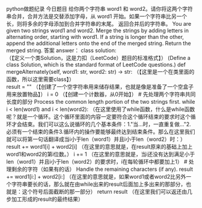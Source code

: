 python做题纪录
今日题目
给你两个字符串 word1 和 word2。请你将这两个字符串合并，合并方法是交替添加字母，从 word1 开始。如果一个字符串比另一个长，则将多余的字母添加到合并字符串的末尾。
返回合并后的字符串。
You are given two strings word1 and word2. Merge the strings by adding letters in alternating order, starting with word1. If a string is longer than the other, append the additional letters onto the end of the merged string.
Return the merged string.
答案
answer：
class solution:                                                                                                             
               （【定义一个类Solution，这是力扣（LeetCode）题目的标准格式】）
                (Define a class Solution, which is the standard format of LeetCode questions.)
def mergeAlternately(self, word1: str, word2: str) -> str:
                （【这里是一个在类里面的函数，所以这里需要class】）       
        result = ""
                 （【创建了一个空字符串用来储存结果，也就是像是准备了一个空盒子用来放置物品】） 
        i = 0
                  （【创建一个计数器，从0开始】）
        # 先处理两个字符串共同长度的部分 Process the common length portion of the two strings first.
        while i < len(word1) and i < len(word2):
                   （在这里使用了while函数，什么是while函数呢？就是一个循环。这个循环里面的内容一定要符合这个循环结束的要求时这个循环才会结束。我们可以这么说循环的几个基本条件：1."当...时，一直重复做..."2.必须有一个结束的条件3.循环内的操作要能够最终达到结束条件。那么在这里我们就可以将第一句话翻译成当i小于len（word1）并且i小于len（word2）时：）
            result += word1[i] + word2[i]
            （在这里的意思就是，在result原来的基础上加上word1和word2的第i位数。）
            i += 1
            （在这里的意思就是，当i还没有达到满足小于len（word1）并且i小于len（word2）的要求时，i在每轮循环中都要加上1）
        # 处理剩余的字符（如果有的话） Handle the remaining characters (if any).
        result += word1[i:] + word2[i:]
              （在这里的意思就是，如果word1或者word2比另外一个字符串要长的话，那么就在由while出来的result后面加上多出来的那部分，也就是：这个符号后面截断的那一部分）
        return result
                （在这里我们可以返还由几步加工形成的result的最终结果）
